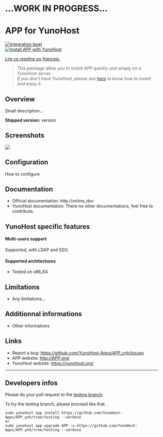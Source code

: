 # ...WORK IN PROGRESS...

# APP for YunoHost

[![Integration level](https://dash.yunohost.org/integration/APP.svg)](https://ci-apps.yunohost.org/jenkins/job/APP%20%28Community%29/lastBuild/consoleFull)  
[![Install APP with YunoHost](https://install-app.yunohost.org/install-with-yunohost.png)](https://install-app.yunohost.org/?app=APP)

*[Lire ce readme en français.](./README_fr.md)*

> *This package allow you to install APP quickly and simply on a YunoHost server.  
If you don't have YunoHost, please see [here](https://yunohost.org/#/install) to know how to install and enjoy it.*

## Overview
Small description...

**Shipped version:** version

## Screenshots

![](screenshot.png)

## Configuration

How to configure

## Documentation

 * Official documentation: http://online_doc
 * YunoHost documentation: There no other documentations, feel free to contribute.

## YunoHost specific features

#### Multi-users support

Supported, with LDAP and SSO.

#### Supported architectures

* Tested on x86_64

## Limitations

* Any limitations...

## Additionnal informations

* Other informations

## Links

 * Report a bug: https://github.com/YunoHost-Apps/APP_ynh/issues
 * APP website: http://APP.org/
 * YunoHost website: https://yunohost.org/

---

Developers infos
----------------

Please do your pull request to the [testing branch](https://github.com/YunoHost-Apps/APP_ynh/tree/testing).

To try the testing branch, please proceed like that.
```
sudo yunohost app install https://github.com/YunoHost-Apps/APP_ynh/tree/testing --verbose
or
sudo yunohost app upgrade APP -u https://github.com/YunoHost-Apps/APP_ynh/tree/testing --verbose
```
